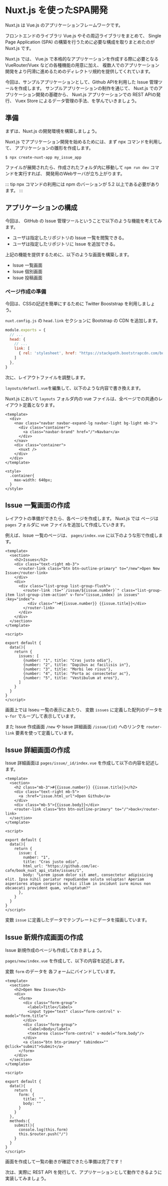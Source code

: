 # Nuxt.js を使ったSPA開発

Nuxt.js は Vue.js のアプリケーションフレームワークです。

フロントエンドのライブラリ Vue.js やその周辺ライブラリをまとめて、
Single Page Application (SPA) の構築を行うために必要な構成を取りまとめたのが Nuxt.js です。

Nuxt.js では、 Vue.js で本格的なアプリケーションを作成する際に必要となる VueRouter/Vuex などの各種機能の用意に加え、
複数人でのアプリケーション開発をより円滑に進めるためのディレクトリ規約を提供してくれています。

今回は、サンプルアプリケーションとして、Github APIを利用した Issue 管理ツールを作成します。
サンプルアプリケーションの制作を通じて、 Nuxt.js でのアプリケーション開発の基礎から、
Nuxt.js アプリケーションでの REST APIの発行、 Vuex Store によるデータ管理の手法、を学んでいきましょう。

## 準備

まずは、Nuxt.js の開発環境を構築しましょう。

Nuxt.js でアプリケーション開発を始めるためには、まず npx コマンドを利用して、
アプリケーションの雛形を作成します。

```
$ npx create-nuxt-app my_issue_app
```

ファイルが展開されたら、作成されたフォルダ内に移動して `npm run dev` コマンドを実行すれば、
開発用のWebサーバが立ち上がります。

::: tip 
npx コマンドの利用には npm のバーションが 5.2 以上である必要があります。
:::

## アプリケーションの構成

今回は、 GitHub の Issue 管理ツールということで以下のような機能を考えてみます。

- ユーザは指定したリポジトリの Issue 一覧を閲覧できる。
- ユーザは指定したリポジトリに Issue を追加できる。

上記の機能を提供するために、以下のような画面を構築します。

- Issue 一覧画面
- Issue 個別画面
- Issue 投稿画面 

### ページ作成の準備

今回は、CSSの記述を簡単にするために  Twitter Booststrap を利用しましょう。

`nuxt.config.js` の `head.link` セクションに Bootstrap の CDN を追加します。

```js
module.exports = {
  // ...
  head: {
    // ...
    link: [
      { rel: 'stylesheet', href: "https://stackpath.bootstrapcdn.com/bootstrap/4.2.1/css/bootstrap.min.css" }
    ]
  },
}
```

次に、レイアウトファイルを調整します。

`layouts/defautl.vue`を編集して、以下のような内容で書き換えます。

Nuxt.js において `layouts` フォルダ内の vue ファイルは、全ページでの共通のレイアウト定義となります。


```vue
<template>
  <div>
    <nav class="navbar navbar-expand-lg navbar-light bg-light mb-3">
      <div class="container">
        <a class="navbar-brand" href="/">Navbar</a>
      </div>
    </nav>
    <div class="container">
      <nuxt />
    </div>
  </div>
</template>

<style>
  .container{
    max-width: 640px;
  }
</style>
```

## Issue 一覧画面の作成

レイアウトの準備ができたら、各ページを作成します。
Nuxt.js では ページは `pages` フォルダに vue ファイルを追加して作成していきます。

例えば、Issue 一覧のページは、 `pages/index.vue` に以下のような形で作成します。

```vue
<template>
  <section>
    <h2>Issues</h2>
    <div class="text-right mb-3">
      <router-link class="btn btn-outline-primary" to="/new">Open New Issue</router-link>
    </div>
    <div>
      <div class="list-group list-group-flush">
        <router-link :to="`/issue/${issue.number}`" class="list-group-item list-group-item-action" v-for="(issue,index) in issues" :key="index">
          <div class="">#{{issue.number}} {{issue.title}}</div>
        </router-link>
      </div>
    </div>
  </section>
</template>

<script>

export default {
  data(){
    return {
      issues: [
        {number: "1", title: "Cras justo odio"},
        {number: "2", title: "Dapibus ac facilisis in"},
        {number: "3", title: "Morbi leo risus"},
        {number: "4", title: "Porta ac consectetur ac"},
        {number: "5", title: "Vestibulum at eros"},
      ]
    }
  }
}
</script>
```

画面上では Isseu 一覧の表示にあたり、
変数 `issues` に定義した配列のデータを `v-for` でループして表示しています。

また Issue 作成画面 `/new` や Issue 詳細画面 `/issue/{id}` へのリンクを 
`router-link` 要素を使って定義しています。

## Issue 詳細画面の作成

Issue 詳細画面は `pages/issue/_id/index.vue` を作成して以下の内容を記述します。

```vue
<template>
  <section>
    <h2 class="mb-3">#{{issue.number}} {{issue.title}}</h2>
    <div class="text-right mb-5">
      <a :href="issue.html_url">Open Github</a>
    </div>
    <div class="mb-5">{{issue.body}}</div>
    <router-link class="btn btn-outline-primary" to="/">back</router-link>
  </section>
</template>

<script>

export default {
  data(){
    return {
      issue: {
        number: "1",
        title: "Cras justo odio",
        html_url: "https://github.com/lec-cafe/book_nuxt_api_state/issues/1",
        body: "Lorem ipsum dolor sit amet, consectetur adipisicing elit. Ipsa nihil pariatur repudiandae soluta voluptas! Aperiam asperiores atque corporis ex hic illum in incidunt iure minus non obcaecati provident quam, voluptatum?"
      },
    }
  }
}
</script>
```

変数 `issue` に定義したデータでテンプレートにデータを描画しています。

## Issue 新規作成画面の作成

Issue 新規作成のページも作成しておきましょう。

`pages/new/index.vue` を作成して、以下の内容を記述します。

変数 `form` のデータを 各フォームにバインドしています。 

```vue
<template>
  <section>
    <h2>Open New Issue</h2>
    <div>
      <form>
        <div class="form-group">
          <label>Title</label>
          <input type="text" class="form-control" v-model="form.title">
        </div>
        <div class="form-group">
          <label>Body</label>
          <textarea class="form-control" v-model="form.body"/>
        </div>
        <a class="btn btn-primary" tabindex="" @click="submit">Submit</a>
      </form>
    </div>
  </section>
</template>

<script>

export default {
  data(){
    return {
      form: {
        title: "",
        body: ""
      }
    }
  },
  methods:{
    submit(){
      console.log(this.form)
      this.$router.push("/")
    }
  }
}
</script>
```

画面を作成して一覧の動きが確認できたら準備は完了です！ 

次は、実際に REST API を発行して、アプリケーションとして動作できるように実装してみましょう。
